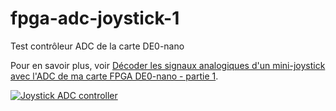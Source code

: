 # fpga-adc-joystick-1
Test contrôleur ADC de la carte DE0-nano

Pour en savoir plus, voir [Décoder les signaux analogiques d'un mini-joystick avec l'ADC de ma carte FPGA DE0-nano - partie 1](https://www.techfleb.fr/posts/fpga-adc-joystick-1/).

[![Joystick ADC controller](https://img.youtube.com/vi/vEcTH0qlpYU/0.jpg)](https://www.youtube.com/watch?v=vEcTH0qlpYU)
